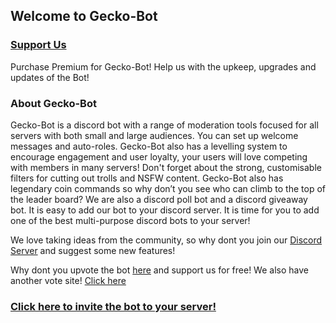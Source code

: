 ## Welcome to Gecko-Bot

### [Support Us](https://patreon.com/GeckoBot)
Purchase Premium for Gecko-Bot! Help us with the upkeep, upgrades and updates of the Bot!

### About Gecko-Bot
Gecko-Bot is a discord bot with a range of moderation tools focused for all servers with both small and large audiences. You can set up welcome messages and auto-roles. Gecko-Bot also has a levelling system to encourage engagement and user loyalty, your users will love competing with members in many servers! Don't forget about the strong, customisable filters for cutting out trolls and NSFW content. Gecko-Bot also has legendary coin commands so why don’t you see who can climb to the top of the leader board? We are also a discord poll bot and a discord giveaway bot. It is easy to add our bot to your discord server. It is time for you to add one of the best multi-purpose discord bots to your server!

We love taking ideas from the community, so why dont you join our [Discord Server](https://discord.gg/KXP7yHu) and suggest some new features!

Why dont you upvote the bot [here](https://top.gg/bot/751800984187043880) and support us for free!
We also have another vote site! [Click here](https://discordbotlist.com/bots/gecko-bot)

### [Click here to invite the bot to your server!](https://discord.com/oauth2/authorize?client_id=751800984187043880&scope=bot&permissions=2146958847)
